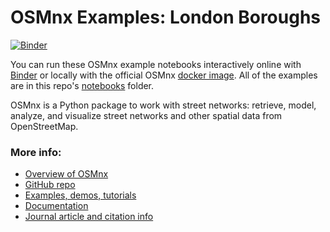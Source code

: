# OSMnx Examples: London Boroughs

[![Binder](https://mybinder.org/badge_logo.svg)](https://mybinder.org/v2/gh/gboeing/osmnx-examples/master)

You can run these OSMnx example notebooks interactively online with [Binder](https://mybinder.org/v2/gh/gboeing/osmnx-examples/master) or locally with the official OSMnx [docker image](https://hub.docker.com/r/gboeing/osmnx). All of the examples are in this repo's [notebooks](notebooks) folder.

OSMnx is a Python package to work with street networks: retrieve, model, analyze, and visualize street networks and other spatial data from OpenStreetMap.

### More info:
  - [Overview of OSMnx](https://geoffboeing.com/2016/11/osmnx-python-street-networks/)
  - [GitHub repo](https://github.com/gboeing/osmnx)
  - [Examples, demos, tutorials](https://github.com/gboeing/osmnx-examples)
  - [Documentation](https://osmnx.readthedocs.io/)
  - [Journal article and citation info](https://geoffboeing.com/publications/osmnx-complex-street-networks/)
